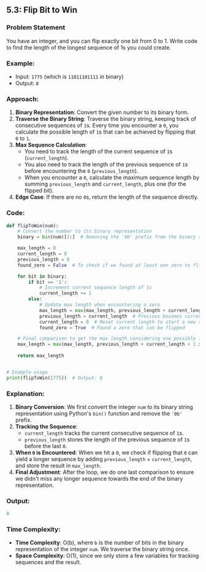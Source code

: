 ## 5.3: Flip Bit to Win

### Problem Statement
You have an integer, and you can flip exactly one bit from 0 to 1. Write code to find the length of the longest sequence of 1s you could create.

### Example:
- Input: `1775` (which is `11011101111` in binary)
- Output: `8`

### Approach:
1. **Binary Representation**: Convert the given number to its binary form.
2. **Traverse the Binary String**: Traverse the binary string, keeping track of consecutive sequences of `1`s. Every time you encounter a `0`, you calculate the possible length of `1`s that can be achieved by flipping that `0` to `1`.
3. **Max Sequence Calculation**:
    - You need to track the length of the current sequence of `1`s (`current_length`).
    - You also need to track the length of the previous sequence of `1`s before encountering the `0` (`previous_length`).
    - When you encounter a `0`, calculate the maximum sequence length by summing `previous_length` and `current_length`, plus one (for the flipped bit).
4. **Edge Case**: If there are no `0`s, return the length of the sequence directly.

### Code:

```python
def flipToWin(num):
    # Convert the number to its binary representation
    binary = bin(num)[2:]  # Removing the '0b' prefix from the binary string

    max_length = 0
    current_length = 0
    previous_length = 0
    found_zero = False  # To check if we found at least one zero to flip

    for bit in binary:
        if bit == '1':
            # Increment current sequence length of 1s
            current_length += 1
        else:
            # Update max length when encountering a zero
            max_length = max(max_length, previous_length + current_length)
            previous_length = current_length  # Previous becomes current
            current_length = 0  # Reset current length to start a new sequence
            found_zero = True  # Found a zero that can be flipped

    # Final comparison to get the max length considering one possible flip
    max_length = max(max_length, previous_length + current_length + 1 if found_zero else current_length)
    
    return max_length


# Example usage
print(flipToWin(1775))  # Output: 8
```

### Explanation:
1. **Binary Conversion**: We first convert the integer `num` to its binary string representation using Python's `bin()` function and remove the `'0b'` prefix.
2. **Tracking the Sequence**:
    - `current_length` tracks the current consecutive sequence of `1`s.
    - `previous_length` stores the length of the previous sequence of `1`s before the last `0`.
3. **When `0` is Encountered**: When we hit a `0`, we check if flipping that `0` can yield a longer sequence by adding `previous_length` + `current_length`, and store the result in `max_length`.
4. **Final Adjustment**: After the loop, we do one last comparison to ensure we didn't miss any longer sequence towards the end of the binary representation.

### Output:
```python
8
```

### Time Complexity:
- **Time Complexity**: O(b), where `b` is the number of bits in the binary representation of the integer `num`. We traverse the binary string once.
- **Space Complexity**: O(1), since we only store a few variables for tracking sequences and the result.
